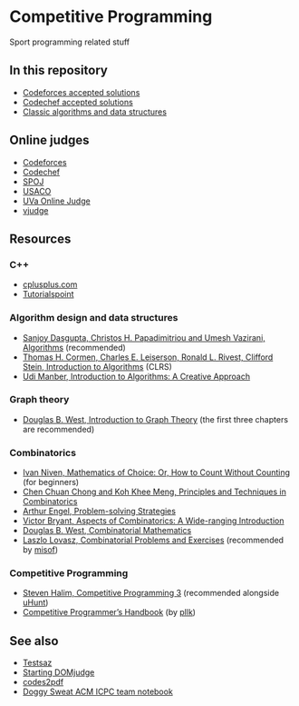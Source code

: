 # Competitive Programming

Sport programming related stuff

## In this repository

- [Codeforces accepted solutions](https://github.com/Erfaniaa/competitive-progtamming/tree/master/Codeforces)
- [Codechef accepted solutions](https://github.com/Erfaniaa/competitive-progtamming/tree/master/Codechef)
- [Classic algorithms and data structures](https://github.com/Erfaniaa/competitive-progtamming/tree/master/Algorithms)

## Online judges

- [Codeforces](codeforces.com)
- [Codechef](www.codechef.com)
- [SPOJ](www.spoj.com)
- [USACO](www.usaco.org)
- [UVa Online Judge](www.onlinejudge.org)
- [vjudge](http://vjudge.net/)

## Resources

### C++

- [cplusplus.com](http://www.cplusplus.com)
- [Tutorialspoint](https://www.tutorialspoint.com/cplusplus/index.htm)

### Algorithm design and data structures

- [Sanjoy Dasgupta, Christos H. Papadimitriou and Umesh Vazirani, Algorithms](https://b-ok.org/book/3332172/4a5bbf) (recommended)
- [Thomas H. Cormen, Charles E. Leiserson, Ronald L. Rivest, Clifford Stein, Introduction to Algorithms](https://b-ok.org/book/986690/1e31b0) (CLRS)
- [Udi Manber, Introduction to Algorithms: A Creative Approach](https://b-ok.org/book/5205988/ac10bb)

### Graph theory

- [Douglas B. West, Introduction to Graph Theory](https://b-ok.org/book/1189872/779856) (the first three chapters are recommended)

### Combinatorics

- [Ivan Niven, Mathematics of Choice: Or, How to Count Without Counting](https://b-ok.org/book/497530/f5a0ab) (for beginners)
- [Chen Chuan Chong and Koh Khee Meng, Principles and Techniques in Combinatorics](https://b-ok.org/book/5249619/13b0f3)
- [Arthur Engel, Problem-solving Strategies](https://b-ok.org/book/1300775/af9d16)
- [Victor Bryant, Aspects of Combinatorics: A Wide-ranging Introduction](https://b-ok.org/book/762476/bd3cb9)
- [Douglas B. West, Combinatorial Mathematics](https://ca1lib.org/book/11643282/2877af)
- [Laszlo Lovasz, Combinatorial Problems and Exercises](https://ca1lib.org/book/5232296/18f671) (recommended by [misof](https://www.topcoder.com/members/misof))

### Competitive Programming

- [Steven Halim, Competitive Programming 3](https://b-ok.org/book/2838182/6c5886) (recommended alongside [uHunt](https://uhunt.onlinejudge.org/))
- [Competitive Programmer’s Handbook](https://cses.fi/book/book.pdf) (by [pllk](https://codeforces.com/profile/pllk))

## See also

- [Testsaz](https://github.com/erfaniaa/testsaz)
- [Starting DOMjudge](https://github.com/erfaniaa/starting-domjudge)
- [codes2pdf](https://github.com/erfaniaa/codes2pdf)
- [Doggy Sweat ACM ICPC team notebook](https://github.com/erfaniaa/doggy-sweat-cheatsheet)
